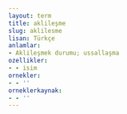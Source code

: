 ```yaml
---
layout: term
title: aklileşme
slug: aklilesme
lisan: Türkçe
anlamlar:
- Aklileşmek durumu; ussallaşma
ozellikler:
- - isim
ornekler:
- - ''
orneklerkaynak:
- - ''
---
```

